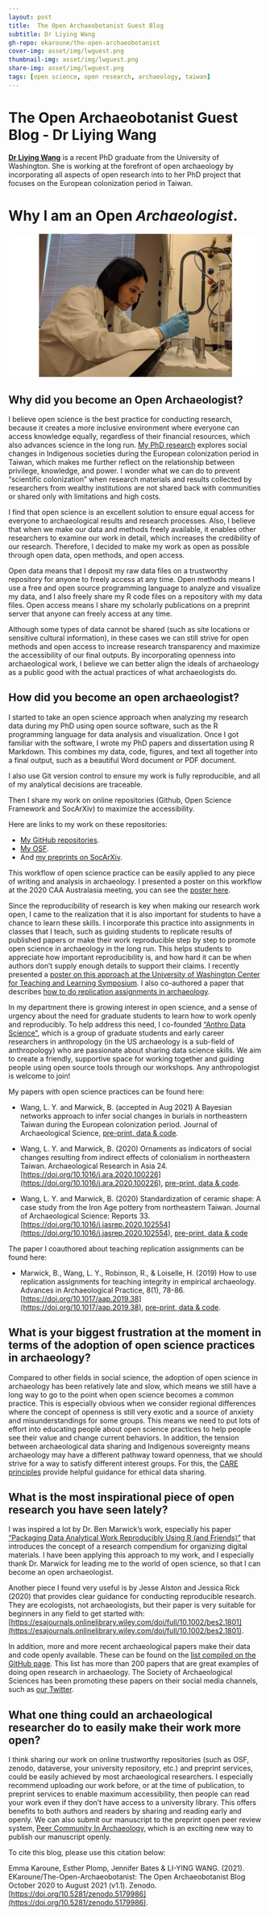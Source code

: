 ```yaml
---
layout: post
title:  The Open Archaeobotanist Guest Blog
subtitle: Dr Liying Wang 
gh-repo: ekaroune/the-open-archaeobotanist
cover-img: asset/img/lwguest.png
thumbnail-img: asset/img/lwguest.png
share-img: asset/img/lwguest.png
tags: [open science, open research, archaeology, taiwan]
---
```


# The Open Archaeobotanist Guest Blog - Dr Liying Wang

**[Dr Liying Wang](https://osf.io/75evz/)** is a recent PhD graduate from the University of Washington. 
She is working at the forefront of open archaeology by incorporating all aspects of open research into to her PhD project that focuses on the European colonization period in Taiwan. 

# Why I am an Open _Archaeologist_. 

![Dr Liying Wang picture](../asset/img/lwpic.png)

## Why did you become an Open Archaeologist?

I believe open science is the best practice for conducting research, because it creates a more inclusive environment where everyone can access knowledge equally, regardless of their financial resources, which also advances science in the long run. 
[My PhD research](https://osf.io/75evz/) explores social changes in Indigenous societies during the European colonization period in Taiwan, which makes me further reflect on the relationship between privilege, knowledge, and power. 
I wonder what we can do to prevent “scientific colonization” when research materials and results collected by researchers from wealthy institutions are not shared back with communities or shared only with limitations and high costs. 

I find that open science is an excellent solution to ensure equal access for everyone to archaeological results and research processes. 
Also, I believe that when we make our data and methods freely available, it enables other researchers to examine our work in detail, which increases the credibility of our research. 
Therefore, I decided to make my work as open as possible through open data, open methods, and open access. 

Open data means that I deposit my raw data files on a trustworthy repository for anyone to freely access at any time. Open methods means I use a free and open source programming language to analyze and visualize my data, and I also freely share my R code files on a repository with my data files. 
Open access means I share my scholarly publications on a preprint server that anyone can freely access at any time. 

Although some types of data cannot be shared (such as site locations or sensitive cultural information), in these cases we can still strive for open methods and open access to increase research transparency and maximize the accessibility of our final outputs. 
By incorporating openness into archaeological work, I believe we can better align the ideals of archaeology as a public good with the actual practices of what archaeologists do. 

## How did you become an open archaeologist?

I started to take an open science approach when analyzing my research data during my PhD using open source software, such as the R programming language for data analysis and visualization. 
Once I got familiar with the software, I wrote my PhD papers and dissertation using R Markdown. 
This combines my data, code, figures, and text all together into a final output, such as a beautiful Word document or PDF document. 

I also use Git version control to ensure my work is fully reproducible, and all of my analytical decisions are traceable. 

Then I share my work on online repositories (Github, Open Science Framework and SocArXiv) to maximize the accessibility.  

Here are links to my work on these repositories:
* [My GitHub repositories](https://github.com/LiYingWang?tab=repositories). 
* [My OSF](https://osf.io/d3yz2/). 
* And [my preprints on SocArXiv](https://osf.io/preprints/socarxiv/3vfea/).

This workflow of open science practice can be easily applied to any piece of writing and analysis in archaeology. I presented a poster on this workflow at the 2020 CAA Australasia meeting, you can see the [poster here](https://osf.io/vp7qh/).

Since the reproducibility of research is key when making our research work open, I came to the realization that it is also important for students to have a chance to learn these skills. 
I incorporate this practice into assignments in classes that I teach, such as guiding students to replicate results of published papers or make their work reproducible step by step to promote open science in archaeology in the long run. 
This helps students to appreciate how important reproducibility is, and how hard it can be when authors don’t supply enough details to support their claims. 
I recently presented a [poster on this approach at the University of Washington Center for Teaching and Learning Symposium](https://osf.io/emhf8/). 
I also co-authored a paper that describes [how to do replication assignments in archaeology](https://doi.org/10.1017/aap.2019.38). 

In my department there is growing interest in open science, and a sense of urgency about the need for graduate students to learn how to work openly and reproducibly. 
To help address this need, I co-founded [“Anthro Data Science”](https://anthro-data-science.github.io/), which is a group of graduate students and early career researchers in anthropology (in the US archaeology is a sub-field of anthropology) who are passionate about sharing data science skills. 
We aim to create a friendly, supportive space for working together and guiding people using open source tools through our workshops. Any anthropologist is welcome to join!

My papers with open science practices can be found here: 

* Wang, L. Y. and Marwick, B. (accepted in Aug 2021) A Bayesian networks approach to infer social changes in burials in northeastern Taiwan during the European colonization period. Journal of Archaeological Science, [pre-print, data & code](https://osf.io/preprints/socarxiv/3vfea).

* Wang, L. Y. and Marwick, B. (2020) Ornaments as indicators of social changes resulting from indirect effects of colonialism in northeastern Taiwan. Archaeological Research in Asia 24. [https://doi.org/10.1016/j.ara.2020.100226](https://doi.org/10.1016/j.ara.2020.100226), [pre-print, data & code](https://doi.org/10.31235/osf.io/z9p5k).

* Wang, L. Y. and Marwick, B. (2020) Standardization of ceramic shape: A case study from the Iron Age pottery from northeastern Taiwan. Journal of Archaeological Science: Reports 33. [https://doi.org/10.1016/j.jasrep.2020.102554](https://doi.org/10.1016/j.jasrep.2020.102554), [pre-print, data & code](https://osf.io/preprints/socarxiv/q8hn9/)

The paper I coauthored about teaching replication assignments can be found here: 

* Marwick, B., Wang, L. Y., Robinson, R., & Loiselle, H. (2019) How to use replication assignments for teaching integrity in empirical archaeology. Advances in Archaeological Practice, 8(1), 78-86. [https://doi.org/10.1017/aap.2019.38](https://doi.org/10.1017/aap.2019.38), [pre-print, data & code](https://osf.io/preprints/socarxiv/tsxbv/).


## What is your biggest frustration at the moment in terms of the adoption of open science practices in archaeology?

Compared to other fields in social science, the adoption of open science in archaeology has been relatively late and slow, which means we still have a long way to go to the point when open science becomes a common practice. 
This is especially obvious when we consider regional differences where the concept of openness is still very exotic and a source of anxiety and misunderstandings for some groups. 
This means we need to put lots of effort into educating people about open science practices to help people see their value and change current behaviors. 
In addition, the tension between archaeological data sharing and Indigenous sovereignty means archaeology may have a different pathway toward openness, that we should strive for a way to satisfy different interest groups. 
For this, the [CARE principles](https://www.gida-global.org/care) provide helpful guidance for ethical data sharing.

## What is the most inspirational piece of open research you have seen lately?

I was inspired a lot by Dr. Ben Marwick’s work, especially his paper [“Packaging Data Analytical Work Reproducibly Using R (and Friends)”](https://doi.org/10.1080/00031305.2017.1375986) that introduces the concept of a research compendium for organizing digital materials. 
I have been applying this approach to my work, and I especially thank Dr. Marwick for leading me to the world of open science, so that I can become an open archaeologist. 

Another piece I found very useful is by Jesse Alston and Jessica Rick (2020) that provides clear guidance for conducting reproducible research. 
They are ecologists, not archaeologists, but their paper is very suitable for beginners in any field to get started with: [https://esajournals.onlinelibrary.wiley.com/doi/full/10.1002/bes2.1801](https://esajournals.onlinelibrary.wiley.com/doi/full/10.1002/bes2.1801).  

In addition, more and more recent archaeological papers make their data and code openly available. 
These can be found on the [list compiled on the GitHub page](https://github.com/benmarwick/ctv-archaeology). 
This list has more than 200 papers that are great examples of doing open research in archaeology. 
The Society of Archaeological Sciences has been promoting these papers on their social media channels, such as [our Twitter](https://twitter.com/socarchsci). 

## What one thing could an archaeological researcher do to easily make their work more open?

I think sharing our work on online trustworthy repositories (such as OSF, zenodo, dataverse, your university repository, etc.) and preprint services, could be easily achieved by most archaeological researchers. 
I especially recommend uploading our work before, or at the time of publication, to preprint services to enable maximum accessibility, then people can read your work even if they don’t have access to a university library. 
This offers benefits to both authors and readers by sharing and reading early and openly. 
We can also submit our manuscript to the preprint open peer review system, [Peer Community In Archaeology](https://archaeo.peercommunityin.org/), which is an exciting new way to publish our manuscript openly. 

To cite this blog, please use this citation below:

Emma Karoune, Esther Plomp, Jennifer Bates & LI-YING WANG. (2021). EKaroune/The-Open-Archaeobotanist: The Open Archaeobotanist Blog October 2020 to August 2021 (v1.1). Zenodo. [https://doi.org/10.5281/zenodo.5179986](https://doi.org/10.5281/zenodo.5179986).

